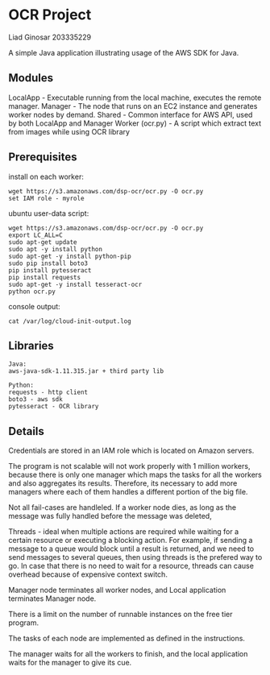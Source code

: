 # OCR Project

Liad Ginosar
203335229

A simple Java application illustrating usage of the AWS SDK for Java.

## Modules

LocalApp - Executable running from the local machine, executes the remote manager.
Manager - The node that runs on an EC2 instance and generates worker nodes by demand.
Shared - Common interface for AWS API, used by both LocalApp and Manager
Worker (ocr.py) - A script which extract text from images while using OCR library

## Prerequisites

install on each worker:

	wget https://s3.amazonaws.com/dsp-ocr/ocr.py -O ocr.py
    set IAM role - myrole

ubuntu user-data script:

	wget https://s3.amazonaws.com/dsp-ocr/ocr.py -O ocr.py
	export LC_ALL=C
    sudo apt-get update
	sudo apt -y install python
	sudo apt-get -y install python-pip
	sudo pip install boto3
	pip install pytesseract
	pip install requests
	sudo apt-get -y install tesseract-ocr
	python ocr.py

console output:

	cat /var/log/cloud-init-output.log

## Libraries

	Java:
	aws-java-sdk-1.11.315.jar + third party lib

	Python:
	requests - http client
	boto3 - aws sdk
	pytesseract - OCR library

## Details

Credentials are stored in an IAM role which is located on Amazon servers.

The program is not scalable will not work properly with 1 million workers, because there is only one manager which maps the tasks for all the workers and also aggregates its results. Therefore, its necessary to add more managers where each of them handles a different portion of the big file.

Not all fail-cases are handleled.
If a worker node dies, as long as the message was fully handled before the message was deleted, 

Threads - ideal when multiple actions are required while waiting for a certain resource or executing a blocking action. For example, if sending a message to a queue would block until a result is returned, and we need to send messages to several queues, then using threads is the prefered way to go. In case that there is no need to wait for a resource, threads can cause overhead because of expensive context switch.

Manager node terminates all worker nodes, and Local application terminates Manager node.

There is a limit on the number of runnable instances on the free tier program.

The tasks of each node are implemented as defined in the instructions.

The manager waits for all the workers to finish, and the local application waits for the manager to give its cue.